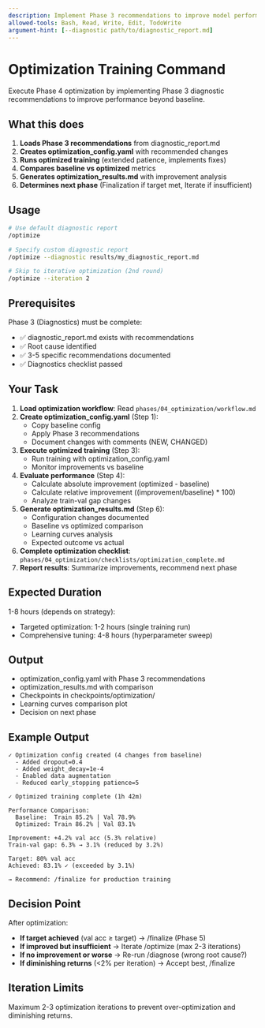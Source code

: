 ```yaml
---
description: Implement Phase 3 recommendations to improve model performance (Phase 4)
allowed-tools: Bash, Read, Write, Edit, TodoWrite
argument-hint: [--diagnostic path/to/diagnostic_report.md]
---
```


# Optimization Training Command

Execute Phase 4 optimization by implementing Phase 3 diagnostic recommendations to improve performance beyond baseline.

## What this does

1. **Loads Phase 3 recommendations** from diagnostic_report.md
2. **Creates optimization_config.yaml** with recommended changes
3. **Runs optimized training** (extended patience, implements fixes)
4. **Compares baseline vs optimized** metrics
5. **Generates optimization_results.md** with improvement analysis
6. **Determines next phase** (Finalization if target met, Iterate if insufficient)

## Usage

```bash
# Use default diagnostic report
/optimize

# Specify custom diagnostic report
/optimize --diagnostic results/my_diagnostic_report.md

# Skip to iterative optimization (2nd round)
/optimize --iteration 2
```

## Prerequisites

Phase 3 (Diagnostics) must be complete:
- ✅ diagnostic_report.md exists with recommendations
- ✅ Root cause identified
- ✅ 3-5 specific recommendations documented
- ✅ Diagnostics checklist passed

## Your Task

1. **Load optimization workflow**: Read `phases/04_optimization/workflow.md`
2. **Create optimization_config.yaml** (Step 1):
   - Copy baseline config
   - Apply Phase 3 recommendations
   - Document changes with comments (NEW, CHANGED)
3. **Execute optimized training** (Step 3):
   - Run training with optimization_config.yaml
   - Monitor improvements vs baseline
4. **Evaluate performance** (Step 4):
   - Calculate absolute improvement (optimized - baseline)
   - Calculate relative improvement ((improvement/baseline) * 100)
   - Analyze train-val gap changes
5. **Generate optimization_results.md** (Step 6):
   - Configuration changes documented
   - Baseline vs optimized comparison
   - Learning curves analysis
   - Expected outcome vs actual
6. **Complete optimization checklist**: `phases/04_optimization/checklists/optimization_complete.md`
7. **Report results**: Summarize improvements, recommend next phase

## Expected Duration

1-8 hours (depends on strategy):
- Targeted optimization: 1-2 hours (single training run)
- Comprehensive tuning: 4-8 hours (hyperparameter sweep)

## Output

- optimization_config.yaml with Phase 3 recommendations
- optimization_results.md with comparison
- Checkpoints in checkpoints/optimization/
- Learning curves comparison plot
- Decision on next phase

## Example Output

```
✓ Optimization config created (4 changes from baseline)
  - Added dropout=0.4
  - Added weight_decay=1e-4
  - Enabled data augmentation
  - Reduced early_stopping patience=5

✓ Optimized training complete (1h 42m)

Performance Comparison:
  Baseline:  Train 85.2% | Val 78.9%
  Optimized: Train 86.2% | Val 83.1%

Improvement: +4.2% val acc (5.3% relative)
Train-val gap: 6.3% → 3.1% (reduced by 3.2%)

Target: 80% val acc
Achieved: 83.1% ✓ (exceeded by 3.1%)

→ Recommend: /finalize for production training
```

## Decision Point

After optimization:
- **If target achieved** (val acc ≥ target) → /finalize (Phase 5)
- **If improved but insufficient** → Iterate /optimize (max 2-3 iterations)
- **If no improvement or worse** → Re-run /diagnose (wrong root cause?)
- **If diminishing returns** (<2% per iteration) → Accept best, /finalize

## Iteration Limits

Maximum 2-3 optimization iterations to prevent over-optimization and diminishing returns.
